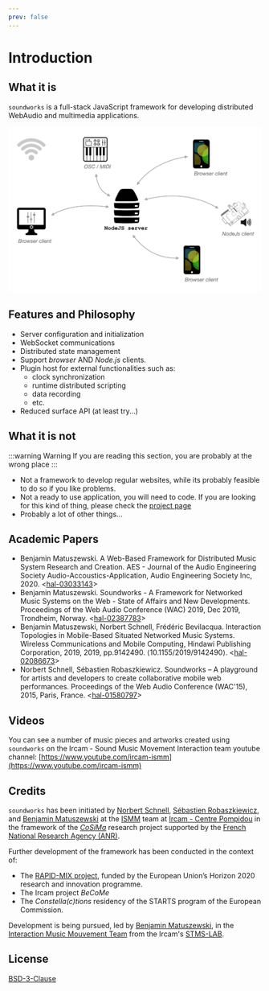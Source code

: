 ```yaml
---
prev: false
---
```


# Introduction

## What it is

`soundworks` is a full-stack JavaScript framework for developing distributed WebAudio and multimedia applications. 

![soundworks-logo](./assets/high-level-architecture.png)

## Features and Philosophy

- Server configuration and initialization
- WebSocket communications
- Distributed state management
- Support _browser_ AND _Node.js_ clients.
- Plugin host for external functionalities such as:
  + clock synchronization
  + runtime distributed scripting
  + data recording
  + etc.
- Reduced surface API (at least try...)

## What it is not

:::warning Warning
If you are reading this section, you are probably at the wrong place
:::

- Not a framework to develop regular websites, while its probably feasible to do so if you like problems.
- Not a ready to use application, you will need to code. If you are looking for this kind of thing, please check the [project page](https://github.com/collective-soundworks/soundworks)
- Probably a lot of other things...

## Academic Papers

- Benjamin Matuszewski. A Web-Based Framework for Distributed Music System Research and Creation. AES - Journal of the Audio Engineering Society Audio-Accoustics-Application, Audio Engineering Society Inc, 2020. <[hal-03033143](https://hal.archives-ouvertes.fr/hal-03033143)>
- Benjamin Matuszewski. Soundworks - A Framework for Networked Music Systems on the Web - State of Affairs and New Developments. Proceedings of the Web Audio Conference (WAC) 2019, Dec 2019, Trondheim, Norway. <[hal-02387783](https://hal.archives-ouvertes.fr/hal-02387783)>
- Benjamin Matuszewski, Norbert Schnell, Frédéric Bevilacqua. Interaction Topologies in Mobile-Based Situated Networked Music Systems. Wireless Communications and Mobile Computing, Hindawi Publishing Corporation, 2019, 2019, pp.9142490. ⟨10.1155/2019/9142490⟩. <[hal-02086673](https://hal.archives-ouvertes.fr/hal-02086673)>
- Norbert Schnell, Sébastien Robaszkiewicz. Soundworks – A playground for artists and developers to create collaborative mobile web performances. Proceedings of the Web Audio Conference (WAC'15), 2015, Paris, France. <[hal-01580797](https://hal.archives-ouvertes.fr/hal-01580797)>

## Videos

You can see a number of music pieces and artworks created using `soundworks` on the Ircam - Sound Music Movement Interaction team youtube channel: [https://www.youtube.com/ircam-ismm](https://www.youtube.com/ircam-ismm)

## Credits

`soundworks` has been initiated by [Norbert Schnell](https://github.com/NorbertSchnell), [Sébastien Robaszkiewicz](https://github.com/i-Robi), and [Benjamin Matuszewski](https://github.com/b-ma) at the [ISMM](http://ismm.ircam.fr/) team at [Ircam - Centre Pompidou](http://www.ircam.fr/) in the framework of the [*CoSiMa*](http://cosima.ircam.fr/) research project supported by the [French National Research Agency (ANR)](http://www.agence-nationale-recherche.fr/en/).

Further development of the framework has been conducted in the context of:

- The [RAPID-MIX project](http://rapidmix.goldsmithsdigital.com/), funded by the European Union’s Horizon 2020 research and innovation programme.
- The Ircam project _BeCoMe_ 
- The _Constella(c)tions_ residency of the STARTS program of the European Commission.

Development is being pursued, led by [Benjamin Matuszewski](https://github.com/b-ma), in the [Interaction Music Mouvement Team](https://www.stms-lab.fr/team/interaction-son-musique-mouvement/) from the Ircam's [STMS-LAB](https://www.stms-lab.fr/).

## License

[BSD-3-Clause](https://github.com/collective-soundworks/soundworks/blob/master/LICENSE)
